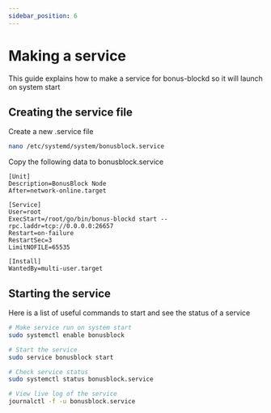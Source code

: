 ```yaml
---
sidebar_position: 6
---
```


# Making a service
This guide explains how to make a service for bonus-blockd so it will launch on system start

## Creating the service file

Create a new .service file
```bash
nano /etc/systemd/system/bonusblock.service
```

Copy the following data to bonusblock.service
```text
[Unit]
Description=BonusBlock Node
After=network-online.target

[Service]
User=root
ExecStart=/root/go/bin/bonus-blockd start --rpc.laddr=tcp://0.0.0.0:26657
Restart=on-failure
RestartSec=3
LimitNOFILE=65535

[Install]
WantedBy=multi-user.target
```

## Starting the service
Here is a list of useful commands to start and see the status of a service
```bash
# Make service run on system start
sudo systemctl enable bonusblock

# Start the service
sudo service bonusblock start

# Check service status
sudo systemctl status bonusblock.service

# View live log of the service
journalctl -f -u bonusblock.service

```